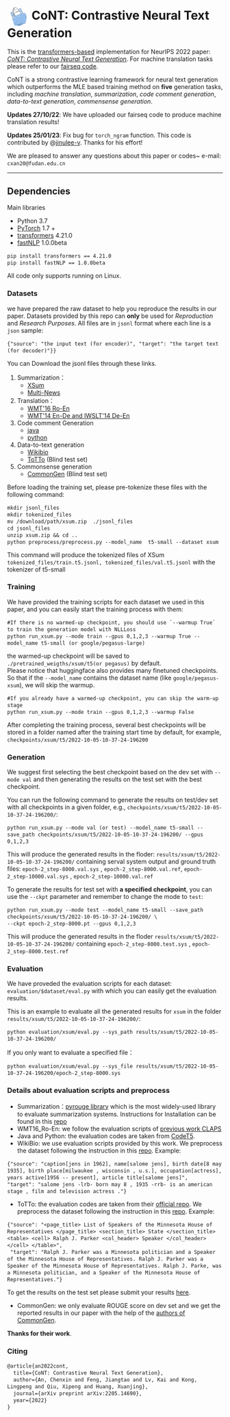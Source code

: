 # <img src="logo_cont.jpeg" width="10%" alt="" align=center />  CoNT: Contrastive Neural Text Generation
This is the [transformers-based](https://github.com/huggingface/transformers.git) implementation 
 for NeurIPS 2022  paper: *[CoNT: Contrastive Neural Text Generation](https://arxiv.org/pdf/2205.14690v2.pdf)*.
 For machine translation tasks please refer to our [fairseq code](https://github.com/ChenxinAn-fdu/CoNT).

CoNT is a strong contrastive learning framework for neural text generation which outperforms the MLE based training method on **five** generation tasks, including *machine translation*, *summarization*, *code comment generation*, *data-to-text generation*, *commensense generation*. 


**Updates 27/10/22**: We have uploaded our fairseq code to produce machine translation results!

**Updates 25/01/23**: Fix bug for `torch_ngram` function. This code is contributed by @[jinulee-v](https://github.com/jinulee-v). Thanks for his effort!

We are pleased to answer any questions about this paper or codes~  e-mail: `cxan20@fudan.edu.cn` 


-----

## Dependencies
Main libraries
- Python 3.7
- [PyTorch](https://github.com/pytorch/pytorch) 1.7 +
- [transformers](https://github.com/huggingface/transformers) 4.21.0
- [fastNLP](https://github.com/fastnlp/fastNLP) 1.0.0beta
```
pip install transformers == 4.21.0
pip install fastNLP == 1.0.0beta
```

	
All code only supports running on Linux.


### Datasets
we have prepared the raw dataset to help you reproduce the results in our paper.  Datasets provided by this repo can  **only**  be used for *Reproduction* and *Research Purposes*.
All files are in `jsonl` format where each line is a `json` sample:
```
{"source": "the input text (for encoder)", "target": "the target text (for decoder)"}}
```
You can Download the jsonl files through these links.
1. Summarization：
    - [XSum](https://drive.google.com/file/d/1t--UZo4Pnv4HjGhAfun5vDz3JCoqIggq/view?usp=sharing)
    - [Multi-News](https://drive.google.com/file/d/16VdfzvLmmOrYsayujA-Hu4d3i_ejHTln/view?usp=sharing)
2. Translation：
    - [WMT'16 Ro-En](https://drive.google.com/file/d/1rGoylmZvIhNvsoPZda7OZP_0nYUfUpoq/view?usp=sharing)
    - [WMT'14 En-De and IWSLT'14 De-En](https://github.com/ChenxinAn-fdu/CoNT)
3. Code comment Generation
    - [java](https://drive.google.com/file/d/1PBdxKvMTvfCzseactMRffTUwuTI7oAGz/view?usp=sharing)
    - [python](https://drive.google.com/file/d/189xlRW3r3UuMTko73zURfJ3I_LXQ026D/view?usp=sharing)
4. Data-to-text generation  
    - [Wikibio](https://drive.google.com/file/d/1i0BZykxifH2hEdCyB_nZFvs2PT4UdUFJ/view?usp=sharing)
    - [ToTTo](https://drive.google.com/file/d/1nOlhGKpTWPCmAwmEI_gdALkAXlMn2Tbk/view?usp=sharing) (Blind test set)
5. Commonsense generation  
    - [CommonGen](https://drive.google.com/file/d/1UvCBenGMzdQyR25ka_1vmaPwGVFQzqvS/view?usp=sharing) (Blind test set)

Before loading the training set, please pre-tokenize these files  with the following command:
```
mkdir jsonl_files
mkdir tokenized_files
mv /download/path/xsum.zip  ./jsonl_files
cd jsonl_files
unzip xsum.zip && cd ..
python preprocess/preprocess.py --model_name  t5-small --dataset xsum
``` 
This command will produce the tokenized files of XSum `tokenized_files/train.t5.jsonl, tokenized_files/val.t5.jsonl` with the tokenizer of t5-small  

### Training
We have provided the training scripts for each dataset we used in this paper, and you can easily start the training process with them:

```
#If there is no warmed-up checkpoint, you should use `--warmup True` to train the generation model with NLLLoss 
python run_xsum.py --mode train --gpus 0,1,2,3 --warmup True --model_name t5-small (or google/pegasus-large)
```

the warmed-up checkpoint will be saved to `./pretrained_weigths/xsum/t5(or pegasus)` by default.  
Please notice that huggingface also provides many finetuned checkpoints. So that if the `--model_name`  contains the dataset name  (like `google/pegasus-xsum`), we will skip the warmup.

```
#If you already have a warmed-up checkpoint, you can skip the warm-up stage
python run_xsum.py --mode train --gpus 0,1,2,3 --warmup False
```

After completing the training process,  several best checkpoints will be stored in a folder named after the training start time by default, for example, `checkpoints/xsum/t5/2022-10-05-10-37-24-196200`

### Generation
We suggest first selecting the best checkpoint based on the dev set with `--mode val` and then generating the results on the test set with the best checkpoint. 

You can run the following command to generate the results on test/dev set with all checkpoints in a given folder, e.g., `checkpoints/xsum/t5/2022-10-05-10-37-24-196200/`:
```
python run_xsum.py --mode val (or test) --model_name t5-small --save_path checkpoints/xsum/t5/2022-10-05-10-37-24-196200/ --gpus 0,1,2,3
```
This will produce the generated results in the floder: `results/xsum/t5/2022-10-05-10-37-24-196200/` containing serval system output and ground truth files: `epoch-2_step-8000.val.sys` , `epoch-2_step-8000.val.ref`, `epoch-2_step-10000.val.sys` , `epoch-2_step-10000.val.ref`


To generate the results for test set with  **a specified checkpoint**, you can use the `--ckpt`  parameter and remember to change the mode to `test`:
```
python run_xsum.py --mode test --model_name t5-small --save_path checkpoints/xsum/t5/2022-10-05-10-37-24-196200/ \
--ckpt epoch-2_step-8000.pt --gpus 0,1,2,3
```
This will produce the generated results in the floder `results/xsum/t5/2022-10-05-10-37-24-196200/`  containing `epoch-2_step-8000.test.sys` , `epoch-2_step-8000.test.ref`

### Evaluation
We have proveded the evaluation scripts for each dataset: `evaluation/$dataset/eval.py` with which you can easily get the evaluation results.

This is an example to evaluate all the generated results for `xsum` in the folder `results/xsum/t5/2022-10-05-10-37-24-196200/`:
```
python evaluation/xsum/eval.py --sys_path results/xsum/t5/2022-10-05-10-37-24-196200/
```
If you only want to evaluate a specified file：
```
python evaluation/xsum/eval.py --sys_file results/xsum/t5/2022-10-05-10-37-24-196200/epoch-2_step-8000.sys
```

### Details about evaluation scripts and preprocess

- Summarization：[pyrouge library](https://github.com/bheinzerling/pyrouge) which is the most widely-used library to evaluate summarization systems. Instructions for Installation can be found in this [repo](https://github.com/ChenxinAn-fdu/CGSum)
- WMT16_Ro-En: we follow the evaluation scripts of [previous work CLAPS](https://github.com/seanie12/CLAPS)
- Java and Python: the evaluation codes are taken from [CodeT5](https://github.com/salesforce/CodeT5).
- WikiBio: we use evaluation scripts provided by this work.  We preprocess the dataset following the instruction in this [repo](https://github.com/tyliupku/wiki2bio).
Example:
```
{"source": "caption[jens in 1962], name[salome jens], birth date[8 may 1935], birth place[milwaukee , wisconsin , u.s.], occupation[actress], years active[1956 -- present], article title[salome jens]", 
"target": "salome jens -lrb- born may 8 , 1935 -rrb- is an american stage , film and television actress ."}
```
- ToTTo: the evaluation codes are taken from their [official repo](https://github.com/google-research-datasets/ToTTo). We preprocess the dataset following the instruction in this [repo](https://github.com/google-research/language/tree/master/language/totto).
Example: 
```
{"source": "<page_title> List of Speakers of the Minnesota House of Representatives </page_title> <section_title> State </section_title> <table> <cell> Ralph J. Parker <col_header> Speaker </col_header> </cell> </table>",
 "target": "Ralph J. Parker was a Minnesota politician and a Speaker of the Minnesota House of Representatives. Ralph J. Parker was a Speaker of the Minnesota House of Representatives. Ralph J. Parke, was a Minnesota politician, and a Speaker of the Minnesota House of Representatives."}
```
To get the results on the test set please submit your results [here](https://docs.google.com/forms/d/e/1FAIpQLScjGJr9z6_DljrYN8ySi1-zdHk8DL4udEmBHU6IsfoLvuDBZA/viewform?usp=send_form).
- CommonGen: we only evaluate ROUGE score on dev set and we get the reported results in our paper with the help of the [authors of CommonGen](https://inklab.usc.edu/CommonGen/).

**Thanks for their work**.

### Citing
```
@article{an2022cont,
  title={CoNT: Contrastive Neural Text Generation},
  author={An, Chenxin and Feng, Jiangtao and Lv, Kai and Kong, Lingpeng and Qiu, Xipeng and Huang, Xuanjing},
  journal={arXiv preprint arXiv:2205.14690},
  year={2022}
}
```
